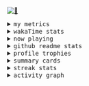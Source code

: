 [![🐙](https://hits.seeyoufarm.com/api/count/incr/badge.svg?url=https%3A%2F%2Fgithub.com%2Fktnkk%2Fhit-counter&count_bg=%23070707&title_bg=%23070707&icon=&icon_color=%23E7E7E7&title=visitors&edge_flat=true)](https://hits.seeyoufarm.com)

<details>
  <summary> <samp>my metrics</samp></summary>
  
  <br>
  
 ![🐳](https://github.com/kkhys/kkhys/blob/main/github-metrics.svg)
  
  ***
</details>

<details>
  <summary> <samp>wakaTime stats</samp></summary>
  
  <br>
  
<!--START_SECTION:waka-->
![Code Time](http://img.shields.io/badge/Code%20Time-5%2C901%20hrs%2037%20mins-blue)

**🐱 My GitHub Data** 

> 📦 5.4 MB Used in GitHub's Storage 
 > 
> 🏆 619 Contributions in the Year 2025
 > 
> 💼 Opted to Hire
 > 
> 📜 9 Public Repositories 
 > 
> 🔑 24 Private Repositories 
 > 
**I'm an Early 🐤** 

```text
🌞 Morning                8682 commits        ███████░░░░░░░░░░░░░░░░░░   28.51 % 
🌆 Daytime                6658 commits        █████░░░░░░░░░░░░░░░░░░░░   21.87 % 
🌃 Evening                12760 commits       ██████████░░░░░░░░░░░░░░░   41.91 % 
🌙 Night                  2349 commits        ██░░░░░░░░░░░░░░░░░░░░░░░   07.71 % 
```
📅 **I'm Most Productive on Sunday** 

```text
Monday                   3749 commits        ███░░░░░░░░░░░░░░░░░░░░░░   12.31 % 
Tuesday                  4239 commits        ███░░░░░░░░░░░░░░░░░░░░░░   13.92 % 
Wednesday                4096 commits        ███░░░░░░░░░░░░░░░░░░░░░░   13.45 % 
Thursday                 4225 commits        ███░░░░░░░░░░░░░░░░░░░░░░   13.88 % 
Friday                   4352 commits        ████░░░░░░░░░░░░░░░░░░░░░   14.29 % 
Saturday                 4472 commits        ████░░░░░░░░░░░░░░░░░░░░░   14.69 % 
Sunday                   5316 commits        ████░░░░░░░░░░░░░░░░░░░░░   17.46 % 
```


📊 **This Week I Spent My Time On** 

```text
🕑︎ Time Zone: Asia/Tokyo

💬 Programming Languages: 
Other                    26 hrs 58 mins      ██████████░░░░░░░░░░░░░░░   38.44 % 
TypeScript               23 hrs 8 mins       ████████░░░░░░░░░░░░░░░░░   32.98 % 
Image (svg)              8 hrs 17 mins       ███░░░░░░░░░░░░░░░░░░░░░░   11.82 % 
Java                     4 hrs 42 mins       ██░░░░░░░░░░░░░░░░░░░░░░░   06.70 % 
SQL                      2 hrs 3 mins        █░░░░░░░░░░░░░░░░░░░░░░░░   02.94 % 

🔥 Editors: 
Chrome                   40 hrs 12 mins      ██████████████░░░░░░░░░░░   57.29 % 
IntelliJ IDEA            23 hrs 15 mins      ████████░░░░░░░░░░░░░░░░░   33.15 % 
WebStorm                 5 hrs 57 mins       ██░░░░░░░░░░░░░░░░░░░░░░░   08.49 % 
DataGrip                 44 mins             ░░░░░░░░░░░░░░░░░░░░░░░░░   01.06 % 

💻 Operating System: 
Mac                      70 hrs 10 mins      █████████████████████████   100.00 % 
```


 Last Updated on 2025/02/18 18:55:24 UTC
<!--END_SECTION:waka-->
  
  ***
</details>


<details>
  <summary> <samp>now playing</samp></summary>
  
  <br>
 
 [![🐟](https://spotify-github-profile.vercel.app/api/view?uid=31ryofms4dnv7mrohhepo4c4zgqu&cover_image=true&theme=default&show_offline=false&background_color=121212&bar_color=53b14f&bar_color_cover=false)](https://open.spotify.com/user/31ryofms4dnv7mrohhepo4c4zgqu)
  
  ***
</details>

<details>
  <summary> <samp>github readme stats</samp></summary>
  
  <br>
  
 <p align="left"> 
  <img alt="🐠" src="https://github-readme-stats.vercel.app/api?username=kkhys&count_private=true&show_icons=true&theme=dark&include_all_commits=true" />
  <img alt="🐟" src="https://github-readme-stats.vercel.app/api/top-langs/?username=kkhys&layout=compact&theme=dark&langs_count=10&hide=HTML,CSS,SCSS" />
</p>
  
  ***
</details>

<details>
  <summary> <samp>profile trophies</samp></summary>
  
  <br>
  
  [![🐬](https://github-profile-trophy.vercel.app/?username=kkhys&rank=SECRET,SSS,SS,S,AAA,AA,A&theme=darkhub&row=1&margin-w=10&no-bg=true)](https://github.com/ryo-ma/github-profile-trophy)
  
  ***
</details>

<details>
  <summary> <samp>summary cards</samp></summary>
  
  <br>
  
  ![🐋](https://github-profile-summary-cards.vercel.app/api/cards/profile-details?username=kkhys&theme=github_dark)
  ![🦑](https://github-profile-summary-cards.vercel.app/api/cards/repos-per-language?username=kkhys&theme=github_dark)
  ![🦭](https://github-profile-summary-cards.vercel.app/api/cards/most-commit-language?username=kkhys&theme=github_dark)
  ![🦀](https://github-profile-summary-cards.vercel.app/api/cards/stats?username=kkhys&theme=github_dark)
  ![🦈](https://github-profile-summary-cards.vercel.app/api/cards/productive-time?username=kkhys&theme=github_dark)
  
  ***
</details>

<details>
  <summary> <samp>streak stats</samp></summary>
  
  <br>
  
  [![🐠](http://github-readme-streak-stats.herokuapp.com?user=kkhys&theme=dark)](https://git.io/streak-stats)
  
  ***
</details>

<details>
  <summary> <samp>activity graph</samp></summary>
  
  <br>
  
  [![🐡](https://github-readme-activity-graph.vercel.app/graph?username=kkhys&theme=xcode)](https://github.com/ashutosh00710/github-readme-activity-graph)
  
  ***
</details>
